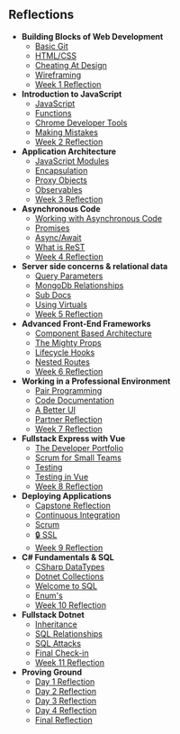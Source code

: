 ## Reflections

  + **Building Blocks of Web Development**
    - [Basic Git](reflections/week01/01.md)
    - [HTML/CSS](reflections/week01/02.md)
    - [Cheating At Design](reflections/week01/03.md)
    - [Wireframing](reflections/week01/04.md)
    - [Week 1 Reflection](reflections/week01/05.md)
  + **Introduction to JavaScript**
    - [JavaScript](reflections/week02/01.md)
    - [Functions](reflections/week02/02.md)
    - [Chrome Developer Tools](reflections/week02/03.md)
    - [Making Mistakes](reflections/week02/04.md)
    - [Week 2 Reflection](reflections/week02/05.md)
  + **Application Architecture**
    - [JavaScript Modules](reflections/week03/01.md)
    - [Encapsulation](reflections/week03/02.md)
    - [Proxy Objects](reflections/week03/03.md)
    - [Observables](reflections/week03/04.md)
    - [Week 3 Reflection](reflections/week03/05.md)
  + **Asynchronous Code**
    - [Working with Asynchronous Code](reflections/week04/01.md)
    - [Promises](reflections/week04/02.md)
    - [Async/Await](reflections/week04/03.md)
    - [What is ReST](reflections/week04/04.md)
    - [Week 4 Reflection](reflections/week04/05.md)
  + **Server side concerns & relational data**
    - [Query Parameters](reflections/week05/01.md)
    - [MongoDb Relationships](reflections/week05/02.md)
    - [Sub Docs](reflections/week05/03.md)
    - [Using Virtuals](reflections/week05/04.md)
    - [Week 5 Reflection](reflections/week05/05.md)
  + **Advanced Front-End Frameworks**
    - [Component Based Architecture](reflections/week06/01.md)
    - [The Mighty Props](reflections/week06/02.md)
    - [Lifecycle Hooks](reflections/week06/03.md)
    - [Nested Routes](reflections/week06/04.md)
    - [Week 6 Reflection](reflections/week06/05.md)
  + **Working in a Professional Environment**
    - [Pair Programming](reflections/week07/01.md)
    - [Code Documentation](reflections/week07/02.md)
    - [A Better UI](reflections/week07/03.md)
    - [Partner Reflection](reflections/week07/04.md)
    - [Week 7 Reflection](reflections/week07/05.md)
  + **Fullstack Express with Vue**
    - [The Developer Portfolio](reflections/week08/01.md)
    - [Scrum for Small Teams](reflections/week08/02.md)
    - [Testing](reflections/week08/03.md)
    - [Testing in Vue](reflections/week08/04.md)
    - [Week 8 Reflection](reflections/week08/05.md)
  + **Deploying Applications**
    - [Capstone Reflection](reflections/week09/01.md)
    - [Continuous Integration](reflections/week09/02.md)
    - [Scrum](reflections/week09/03.md)
    - [🔒 SSL](reflections/week09/04.md)
    - [Week 9 Reflection](reflections/week09/05.md)
  + **C# Fundamentals & SQL**
    - [CSharp DataTypes](reflections/week10/01.md)
    - [Dotnet Collections](reflections/week10/02.md)
    - [Welcome to SQL](reflections/week10/03.md)
    - [Enum's](reflections/week10/04.md)
    - [Week 10 Reflection](reflections/week10/05.md)
  + **Fullstack Dotnet**
    - [Inheritance](reflections/week11/01.md)
    - [SQL Relationships](reflections/week11/02.md)
    - [SQL Attacks](reflections/week11/03.md)
    - [Final Check-in](reflections/week11/04.md)
    - [Week 11 Reflection](reflections/week11/05.md)
  + **Proving Ground**
    - [Day 1 Reflection](reflections/week12/01.md)
    - [Day 2 Reflection](reflections/week12/02.md)
    - [Day 3 Reflection](reflections/week12/03.md)
    - [Day 4 Reflection](reflections/week12/04.md)
    - [Final Reflection](reflections/week12/05.md)
